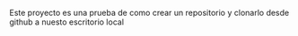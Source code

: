 Este proyecto es una prueba de como crear un repositorio y clonarlo desde github a nuesto escritorio local 
